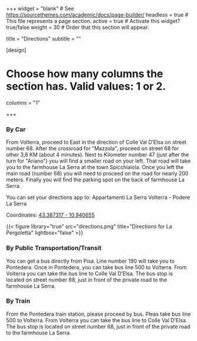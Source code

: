 +++
widget = "blank"  # See https://sourcethemes.com/academic/docs/page-builder/
headless = true  # This file represents a page section.
active = true  # Activate this widget? true/false
weight = 30  # Order that this section will appear.

title = "Directions"
subtitle = ""

[design]
  # Choose how many columns the section has. Valid values: 1 or 2.
  columns = "1"

+++

### By Car

From Volterra, proceed to East in the direction of Colle Val D’Elsa on street number 68. After the crossroad for "Mazzola", proceed on street 68 for other 3,8 KM (about 4 minutes).
Next to Kilometer number 47 (just after the turn for "Ariano") you will find a smaller road on your left. That road will take you to the farmhouse La Serra at the town Spicchiaiola. Once you left the main road (number 68) you will need to proceed on the road for nearly 200 meters. Finally you will find the parking spot on the back of farmhouse La Serra.

You can set your directions app to: Appartamenti La Serra Volterra - Podere La Serra

Coordinates: [43.387317 - 10.940655](https://goo.gl/maps/Cgu91g6GkgrCH8vL7)

{{< figure library="true" src="directions.png" title="Directions for La Pergoletta" lightbox="false" >}}

### By Public Transportation/Transit

You can get a bus directly from Pisa. Line number 190 will take you to Pontedera. Once in Pontedera, you can take bus line 500 to Volterra. From Volterra you can take the bus line to Colle Val D’Elsa. The bus stop is located on street number 68, just in front of the private road to the farmhouse La Serra.

### By Train

From the Pontedera train station, please proceed by bus. Pleas take bus line 500 to Volterra. From Volterra you can take the bus line to Colle Val D’Elsa. The bus stop is located on street number 68, just in front of the private road to the farmhouse La Serra.

